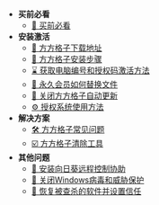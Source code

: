 * **买前必看**
  * [🎉 买前必看](index "买前必看")
* **安装激活**
  * [🎯 方方格子下载地址](use/download "方方格子下载地址")
  * [🚀 方方格子安装步骤](use/install "方方格子安装步骤")
  * [⌛ 获取电脑编号和授权码激活方法](use/getcode "获取电脑编号和授权码激活方法")
  * [💎 永久会员如何替换文件](use/instead "长期会员替换文件方法")
  * [🚫 关闭方方格子自动更新](use/gengxin "关闭方方格子自动更新功能") 
  * [⚙️ 授权系统使用方法](use/xcx "Msx授权系统使用方法")
* **解决方案**
   * [🛠️ 方方格子常见问题](help/qa "常见问题和解决办法")
   * [☑️ 方方格子清除工具](help/delete "清除方方格子残留信息") 
* **其他问题**
   * [🎯 安装向日葵远程控制协助](other/xiangrikui "安装向日葵远程控制协助")
   * [🎯 关闭Windows病毒和威胁保护](other/guanbi "如何关闭Windows病毒和威胁保护")
   * [🎯 恢复被查杀的软件并设置信任](other/zhaohui "如何恢复被查杀的软件并设置为信任文件")

